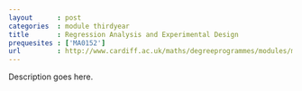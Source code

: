 ```yaml
---
layout      : post
categories  : module thirdyear
title       : Regression Analysis and Experimental Design
prequesites : ['MA0152']
url         : http://www.cardiff.ac.uk/maths/degreeprogrammes/modules/ma3502.html
---
```


Description goes here.

